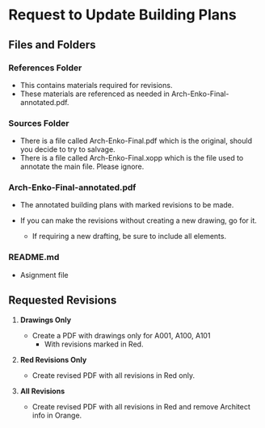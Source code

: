 # Request to Update Building Plans 

## Files and Folders

### References Folder
+ This contains materials required for revisions. 
+ These materials are referenced as needed in Arch-Enko-Final-annotated.pdf.


### Sources Folder
+ There is a file called Arch-Enko-Final.pdf which is the original, should you decide to try to salvage.
+ There is a file called Arch-Enko-Final.xopp which is the file used to annotate the main file. Please ignore.


### Arch-Enko-Final-annotated.pdf 
+ The annotated building plans with marked revisions to be made.  

+ If you can make the revisions without creating a new drawing, go for it.  
    + If requiring a new drafting, be sure to include all elements.

### README.md
+ Asignment file 

## Requested Revisions
1. **Drawings Only**
    + Create a PDF with drawings only for A001, A100, A101 
        + With revisions marked in Red.

2. **Red Revisions Only**
    + Create revised PDF with all revisions in Red only.

3. **All Revisions**
    + Create revised PDF with all revisions in Red and remove Architect info in Orange.




